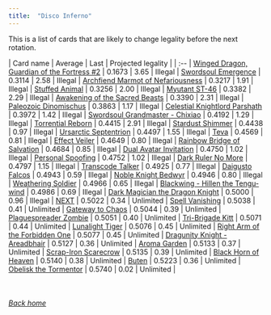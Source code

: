 ```yaml
---
title:  "Disco Inferno"
---
```


This is a list of cards that are likely to change legality before the next rotation.

| Card name | Average | Last | Projected legality |
| :-- |
[Winged Dragon, Guardian of the Fortress #2](https://db.ygoprodeck.com/card/?search=Winged%20Dragon,%20Guardian%20of%20the%20Fortress%20#2) | 0.1673 | 3.65 | Illegal |
[Swordsoul Emergence](https://db.ygoprodeck.com/card/?search=Swordsoul%20Emergence) | 0.3114 | 2.58 | Illegal |
[Archfiend Marmot of Nefariousness](https://db.ygoprodeck.com/card/?search=Archfiend%20Marmot%20of%20Nefariousness) | 0.3217 | 1.91 | Illegal |
[Stuffed Animal](https://db.ygoprodeck.com/card/?search=Stuffed%20Animal) | 0.3256 | 2.00 | Illegal |
[Myutant ST-46](https://db.ygoprodeck.com/card/?search=Myutant%20ST-46) | 0.3382 | 2.29 | Illegal |
[Awakening of the Sacred Beasts](https://db.ygoprodeck.com/card/?search=Awakening%20of%20the%20Sacred%20Beasts) | 0.3390 | 2.31 | Illegal |
[Paleozoic Dinomischus](https://db.ygoprodeck.com/card/?search=Paleozoic%20Dinomischus) | 0.3863 | 1.17 | Illegal |
[Celestial Knightlord Parshath](https://db.ygoprodeck.com/card/?search=Celestial%20Knightlord%20Parshath) | 0.3972 | 1.42 | Illegal |
[Swordsoul Grandmaster - Chixiao](https://db.ygoprodeck.com/card/?search=Swordsoul%20Grandmaster%20-%20Chixiao) | 0.4192 | 1.29 | Illegal |
[Torrential Reborn](https://db.ygoprodeck.com/card/?search=Torrential%20Reborn) | 0.4415 | 2.91 | Illegal |
[Stardust Shimmer](https://db.ygoprodeck.com/card/?search=Stardust%20Shimmer) | 0.4438 | 0.97 | Illegal |
[Ursarctic Septentrion](https://db.ygoprodeck.com/card/?search=Ursarctic%20Septentrion) | 0.4497 | 1.55 | Illegal |
[Teva](https://db.ygoprodeck.com/card/?search=Teva) | 0.4569 | 0.81 | Illegal |
[Effect Veiler](https://db.ygoprodeck.com/card/?search=Effect%20Veiler) | 0.4649 | 0.80 | Illegal |
[Rainbow Bridge of Salvation](https://db.ygoprodeck.com/card/?search=Rainbow%20Bridge%20of%20Salvation) | 0.4684 | 0.85 | Illegal |
[Dual Avatar Invitation](https://db.ygoprodeck.com/card/?search=Dual%20Avatar%20Invitation) | 0.4750 | 1.02 | Illegal |
[Personal Spoofing](https://db.ygoprodeck.com/card/?search=Personal%20Spoofing) | 0.4752 | 1.02 | Illegal |
[Dark Ruler No More](https://db.ygoprodeck.com/card/?search=Dark%20Ruler%20No%20More) | 0.4797 | 1.15 | Illegal |
[Transcode Talker](https://db.ygoprodeck.com/card/?search=Transcode%20Talker) | 0.4925 | 0.77 | Illegal |
[Daigusto Falcos](https://db.ygoprodeck.com/card/?search=Daigusto%20Falcos) | 0.4943 | 0.59 | Illegal |
[Noble Knight Bedwyr](https://db.ygoprodeck.com/card/?search=Noble%20Knight%20Bedwyr) | 0.4946 | 0.80 | Illegal |
[Weathering Soldier](https://db.ygoprodeck.com/card/?search=Weathering%20Soldier) | 0.4966 | 0.65 | Illegal |
[Blackwing - Hillen the Tengu-wind](https://db.ygoprodeck.com/card/?search=Blackwing%20-%20Hillen%20the%20Tengu-wind) | 0.4986 | 0.69 | Illegal |
[Dark Magician the Dragon Knight](https://db.ygoprodeck.com/card/?search=Dark%20Magician%20the%20Dragon%20Knight) | 0.5000 | 0.96 | Illegal |
[NEXT](https://db.ygoprodeck.com/card/?search=NEXT) | 0.5022 | 0.34 | Unlimited |
[Spell Vanishing](https://db.ygoprodeck.com/card/?search=Spell%20Vanishing) | 0.5038 | 0.41 | Unlimited |
[Gateway to Chaos](https://db.ygoprodeck.com/card/?search=Gateway%20to%20Chaos) | 0.5044 | 0.39 | Unlimited |
[Plaguespreader Zombie](https://db.ygoprodeck.com/card/?search=Plaguespreader%20Zombie) | 0.5051 | 0.40 | Unlimited |
[Tri-Brigade Kitt](https://db.ygoprodeck.com/card/?search=Tri-Brigade%20Kitt) | 0.5071 | 0.44 | Unlimited |
[Lunalight Tiger](https://db.ygoprodeck.com/card/?search=Lunalight%20Tiger) | 0.5076 | 0.45 | Unlimited |
[Right Arm of the Forbidden One](https://db.ygoprodeck.com/card/?search=Right%20Arm%20of%20the%20Forbidden%20One) | 0.5077 | 0.45 | Unlimited |
[Dragunity Knight - Areadbhair](https://db.ygoprodeck.com/card/?search=Dragunity%20Knight%20-%20Areadbhair) | 0.5127 | 0.36 | Unlimited |
[Aroma Garden](https://db.ygoprodeck.com/card/?search=Aroma%20Garden) | 0.5133 | 0.37 | Unlimited |
[Scrap-Iron Scarecrow](https://db.ygoprodeck.com/card/?search=Scrap-Iron%20Scarecrow) | 0.5135 | 0.39 | Unlimited |
[Black Horn of Heaven](https://db.ygoprodeck.com/card/?search=Black%20Horn%20of%20Heaven) | 0.5140 | 0.38 | Unlimited |
[Buten](https://db.ygoprodeck.com/card/?search=Buten) | 0.5223 | 0.36 | Unlimited |
[Obelisk the Tormentor](https://db.ygoprodeck.com/card/?search=Obelisk%20the%20Tormentor) | 0.5740 | 0.02 | Unlimited |

<br>

###### [Back home](index)